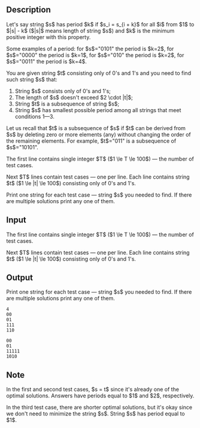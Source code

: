 ## Description

<div><p>Let's say string $s$ has period $k$ if $s_i = s_{i + k}$ for all $i$ from $1$ to $|s| - k$ ($|s|$ means length of string $s$) and $k$ is the minimum positive integer with this property.</p><p>Some examples of a period: for $s$="<span class="tex-font-style-tt">0101</span>" the period is $k=2$, for $s$="<span class="tex-font-style-tt">0000</span>" the period is $k=1$, for $s$="<span class="tex-font-style-tt">010</span>" the period is $k=2$, for $s$="<span class="tex-font-style-tt">0011</span>" the period is $k=4$.</p><p>You are given string $t$ consisting only of <span class="tex-font-style-tt">0</span>'s and <span class="tex-font-style-tt">1</span>'s and you need to find such string $s$ that:</p><ol> <li> String $s$ consists only of <span class="tex-font-style-tt">0</span>'s and <span class="tex-font-style-tt">1</span>'s; </li><li> The length of $s$ doesn't exceed $2 \cdot |t|$; </li><li> String $t$ is a subsequence of string $s$; </li><li> String $s$ has smallest possible period among all strings that meet conditions 1—3. </li></ol><p>Let us recall that $t$ is a subsequence of $s$ if $t$ can be derived from $s$ by deleting zero or more elements (any) without changing the order of the remaining elements. For example, $t$="<span class="tex-font-style-tt">011</span>" is a subsequence of $s$="<span class="tex-font-style-tt">10101</span>".</p></div><div class="input-specification"><p>The first line contains single integer $T$ ($1 \le T \le 100$)&nbsp;— the number of test cases.</p><p>Next $T$ lines contain test cases — one per line. Each line contains string $t$ ($1 \le |t| \le 100$) consisting only of <span class="tex-font-style-tt">0</span>'s and <span class="tex-font-style-tt">1</span>'s.</p></div><div class="output-specification"><p>Print one string for each test case — string $s$ you needed to find. If there are multiple solutions print any one of them.</p></div>

## Input

<p>The first line contains single integer $T$ ($1 \le T \le 100$)&nbsp;— the number of test cases.</p><p>Next $T$ lines contain test cases — one per line. Each line contains string $t$ ($1 \le |t| \le 100$) consisting only of <span class="tex-font-style-tt">0</span>'s and <span class="tex-font-style-tt">1</span>'s.</p>

## Output

<p>Print one string for each test case — string $s$ you needed to find. If there are multiple solutions print any one of them.</p>





```input1
4
00
01
111
110
```




```output1
00
01
11111
1010
```



## Note

<p>In the first and second test cases, $s = t$ since it's already one of the optimal solutions. Answers have periods equal to $1$ and $2$, respectively.</p><p>In the third test case, there are shorter optimal solutions, but it's okay since we don't need to minimize the string $s$. String $s$ has period equal to $1$.</p>
